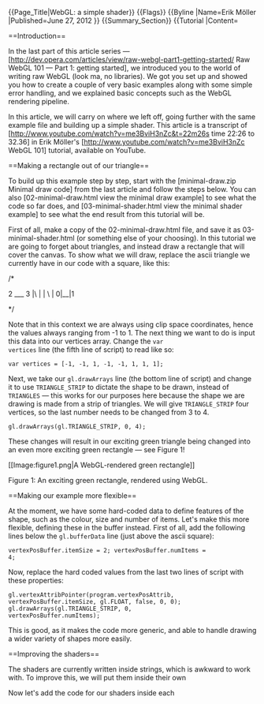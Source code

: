 {{Page_Title|WebGL: a simple shader}}
{{Flags}}
{{Byline
|Name=Erik Möller
|Published=June 27, 2012
}}
{{Summary_Section}}
{{Tutorial
|Content=

==Introduction==

In the last part of this article series — [http://dev.opera.com/articles/view/raw-webgl-part1-getting-started/ Raw WebGL 101 — Part 1: getting started], we introduced you to the world of writing raw WebGL (look ma, no libraries). We got you set up and showed you how to create a couple of very basic examples along with some simple error handling, and we explained basic concepts such as the WebGL rendering pipeline.

In this article, we will carry on where we left off, going further with the same example file and building up a simple shader. This article is a transcript of [http://www.youtube.com/watch?v=me3BviH3nZc&t=22m26s time 22:26 to 32.36] in Erik Möller's [http://www.youtube.com/watch?v=me3BviH3nZc WebGL 101] tutorial, available on YouTube.

==Making a rectangle out of our triangle==

To build up this example step by step, start with the [minimal-draw.zip Minimal draw code] from the last article and follow the steps below. You can also [02-minimal-draw.html view the minimal draw example] to see what the code so far does, and [03-minimal-shader.html view the minimal shader example] to see what the end result from this tutorial will be.

First of all, make a copy of the 02-minimal-draw.html file, and save it as 03-minimal-shader.html (or something else of your choosing). In this tutorial we are going to forget about triangles, and instead draw a rectangle that will cover the canvas. To show what we will draw, replace the ascii triangle we currently have in our code with a square, like this:

 <nowiki>/*
 
 2 ___ 3
  |\  |
  | \ |
 0|__\|1
 
 */</nowiki>

Note that in this context we are always using clip space coordinates, hence the values always ranging from -1 to 1. The next thing we want to do is input this data into our vertices array. Change the <code>var vertices</code> line (the fifth line of script) to read like so:

 <code>var vertices = [-1, -1, 1, -1, -1, 1, 1, 1];</code>

Next, we take our <code>gl.drawArrays</code> line (the bottom line of script) and change it to use <code>TRIANGLE_STRIP</code> to dictate the shape to be drawn, instead of <code>TRIANGLES</code> — this works for our purposes here because the shape we are drawing is made from a strip of triangles. We will give <code>TRIANGLE_STRIP</code> four vertices, so the last number needs to be changed from 3 to 4.

 <code>gl.drawArrays(gl.TRIANGLE_STRIP, 0, 4);</code>

These changes will result in our exciting green triangle being changed into an even more exciting green rectangle — see Figure 1!

[[Image:figure1.png|A WebGL-rendered green rectangle]]

Figure 1: An exciting green rectangle, rendered using WebGL.

==Making our example more flexible==

At the moment, we have some hard-coded data to define features of the shape, such as the colour, size and number of items. Let's make this more flexible, defining these in the buffer instead. First of all, add the following lines below the <code>gl.bufferData</code> line (just above the ascii square):

 <code>vertexPosBuffer.itemSize = 2;
 vertexPosBuffer.numItems = 4;</code>

Now, replace the hard coded values from the last two lines of script with these properties:

 <code>gl.vertexAttribPointer(program.vertexPosAttrib, vertexPosBuffer.itemSize, gl.FLOAT, false, 0, 0);
 gl.drawArrays(gl.TRIANGLE_STRIP, 0, vertexPosBuffer.numItems);</code>

This is good, as it makes the code more generic, and able to handle drawing a wider variety of shapes more easily.

==Improving the shaders==

The shaders are currently written inside strings, which is awkward to work with. To improve this, we will put them inside their own <script> elements. Put two new <code><script></code> elements in between the two existing ones, one for the vertex shader and one for the fragment shader. Give them <code>id</code>s and <code>type</code>s as shown:

 <code><script id="vshader" type="text/plain">
 </script>
 <script id="fshader" type="text/plain">
 </script></code>

Now let's add the code for our shaders inside each <code><script></code> element. First, put this inside the vertex shader element:

 <code>attribute vec2 aVertexPosition;
 varying vec2 vTexCoord;
 void main() {
   vTexCoord = aVertexPosition;
   gl_Position = vec4(aVertexPosition, 0, 1);
 }</code>

The first two lines declare the optional input and output to the shader. <code>gl_Position</code> is the mandatory output from a vertex shader — this contains the clip space vertices passed on to the rasterization step. In <code>main()</code> we just pass the input vertex positions on to the two outputs. Bear in mind that <code>gl_Position</code> is a <code>vec4</code> therefore we need to add two components.

Now let's build the fragment shader, inside the second <code><script></code> element:

 <code>precision mediump float;
 varying vec2 vTexCoord;
 void main() {
   gl_FragColor = vec4(vTexCoord, 0, 1);
 }</code>

Here we set the precision of any float variables in the shader. Like the <code>gl_Position</code> in the vertex shader, the fragment shader has a mandatory output called <code>gl_FragColor</code> that tells the graphic library which colour to draw the fragment in. Here we use the two components of <code>vTexCoord</code> for the red and green components, set the blue component to 0, and the alpha component to 1.

Because we've moved our shaders out to different element positions, we need to change references to them in the main code. Delete the two old lines that contain the shaders as strings (the ones that start <code>var vs</code> and <code>var fs</code>) and replace them with the following code:

 <code>var vs = document.getElementById('vshader').textContent;
 var fs = document.getElementById('fshader').textContent;</code>

these just grab the content of the <code><script></code> elements containing the shaders as strings. We also need to change the <code>program.vertexPosAttrib</code> line a couple of lines below to read like so:

 <code>program.vertexPosAttrib = gl.getAttribLocation(program, 'aVertexPosition');</code>

This makes our program use the information from the shaders.

Now try testing your code — you should end up with an altogether more colourful rectangle, as shown in Figure 2:

[[Image:figure2.png|A WebGL-rendered rectangle with a colourful gradient]]

Figure 2: Our rectangle now has a much more exciting look to it.

==Offsetting the texture coordinates==

Now let's look at how to offset our texture coordinates. To start with, we will add a uniform to our vertex shader — this is a constant that is passed into the shader. Add the following line into the <code>vshader</code> <code><script></code> element, below the <code>varying...</code> line:

 <code>uniform vec2 uOffset;</code>

Unlike the attributes, which are per vertex data, the uniform is just a constant that is passed into the program. To pass this in, let's create an offset array, just below the 2nd line of the main program (the <code>var gl</code> line):

 <code>var offset = [1,1];</code>

we will add this to the texture coord of each vertex, meaning that they now go between 0 and 1, not -1 and 1. We now need to reference the location of the <code>uniform</code>, just like we already reference the attribute location with <code>Program.vertexPosAttrib</code>. Below the <code>Program.vertexPosAttrib</code> line near the bottom of the code, add the following:

 <code>program.offsetUniform = gl.getUniformLocation(program, 'uOffset');</code>

We'll then set that uniform, using <code>uniform2f</code> — add the following line just above the <code>gl.drawArrays</code> line in the main code:

 <code>gl.uniform2f(program.offsetUniform, offset[0], offset[1]);</code>

The <code>offsetUniform</code> identifies which variable from inside the shaders the values should be tied to: in this case the <code>uOffset</code>, which is a <code>vec2</code>. The last step is to add the <code>uOffset</code> to the first line inside your <code>void main()</code> function:

 <code>vTexCoord = aVertexPosition + uOffset;</code>

This should now offset the gradient and give us an altogether more yellowy look, as seen in Figure 3:

[[Image:figure3.png|A WebGL-rendered rectangle with a colourful gradient, the texture offset for a more colourful effect]]

Figure 3: Offsetting the gradient texture gives us a nicer, more yellowy effect.

==Reusing code==

Now let's have a look at putting some of our reusable code into a utility file so we can make it available easily wherever we need. Take the whole of the following code chunk that generates our Quad:

 <code>var vertexPosBuffer = gl.createBuffer();
 gl.bindBuffer(gl.ARRAY_BUFFER, vertexPosBuffer);
 var vertices = [-1, -1, 1, -1, -1, 1, 1, 1];
 gl.bufferData(gl.ARRAY_BUFFER, new Float32Array(vertices), gl.STATIC_DRAW);
 vertexPosBuffer.itemSize = 2;
 vertexPosBuffer.numItems = 4;</code>

<nowiki>
 /*
 
 2 ___ 3
  {{!}}\  {{!}}
  {{!}} \ {{!}}
 0{{!}}__\{{!}}1
 
 */
</nowiki>

and put it into your <code>webgl-utils.js</code> file, at the bottom, wrapped in a function called <code>screenQuad() { ... }</code>. At the bottom of this function, return <code>vertexPosBuffer</code>, like this:

 <code>return vertexPosBuffer;</code>

Where the quad generation code once sat once sat in your main code, put the following line to reference it:

 <code>var vertexPosBuffer = screenQuad();</code>

==Summary==

That's it for now. Check back again soon for more articles.

}}
{{Notes_Section}}
{{Compatibility_Section
|Not_required=No
|Imported_tables=
|Desktop_rows=
|Mobile_rows=
|Notes_rows=
}}
{{See_Also_Section}}
{{Topics}}
{{External_Attribution
|Is_CC-BY-SA=No
|Sources=DevOpera
|MDN_link=
|MSDN_link=
|HTML5Rocks_link=
}}